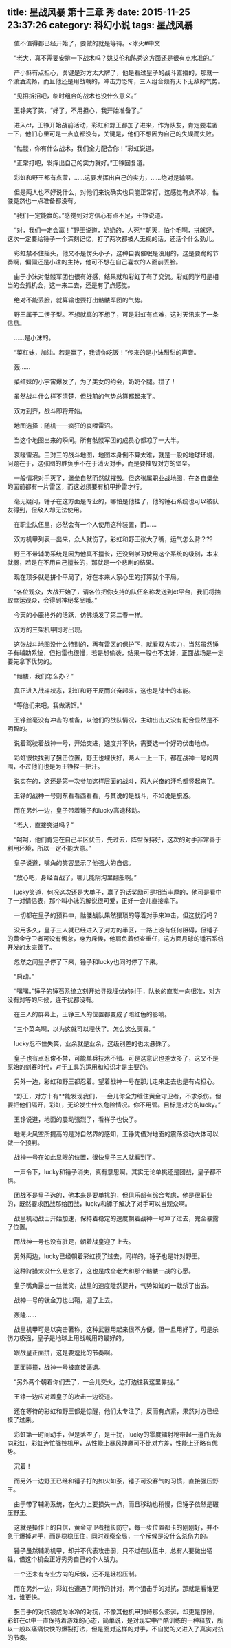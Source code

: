 title: 星战风暴 第十三章 秀
date: 2015-11-25 23:37:26
category: 科幻小说
tags: 星战风暴
---
&nbsp;&nbsp;&nbsp;&nbsp;值不值得都已经开始了，要做的就是等待。&lt;冰火#中文

&nbsp;&nbsp;&nbsp;&nbsp;“老大，真不需要安排一下战术吗？姚艾伦和陈秀这方面还是很有点水准的。”

&nbsp;&nbsp;&nbsp;&nbsp;严小稣有点担心，关键是对方太大牌了，他是看过皇子的战斗直播的，那就一个潇洒流畅，而且他还是用战戟的，冲击力恐怖，三人组合颇有天下无敌的气势。

&nbsp;&nbsp;&nbsp;&nbsp;“见招拆招吧，临时组合的战术也没什么意义。”

&nbsp;&nbsp;&nbsp;&nbsp;王铮笑了笑，“好了，不用担心，我开始准备了。”

&nbsp;&nbsp;&nbsp;&nbsp;进入ct，王铮开始战前活动，彩虹和野王都加了进来，作为队友，肯定要准备一下，他们心里可是一点底都没有，关键是，他们不想因为自己的失误而失败。

&nbsp;&nbsp;&nbsp;&nbsp;“骷髅，你有什么战术，我们全力配合你！”彩虹说道。

&nbsp;&nbsp;&nbsp;&nbsp;“正常打吧，发挥出自己的实力就好。”王铮回复道。

&nbsp;&nbsp;&nbsp;&nbsp;彩虹和野王都有点蒙，……这要发挥出自己的实力，……绝对是输啊。

&nbsp;&nbsp;&nbsp;&nbsp;但是两人也不好说什么，对他们来说确实也只能正常打，这感觉有点不妙，骷髅竟然也一点准备都没有。

&nbsp;&nbsp;&nbsp;&nbsp;“我们一定能赢的。”感觉到对方信心有点不足，王铮说道。

&nbsp;&nbsp;&nbsp;&nbsp;“对，我们一定会赢！”野王说道，奶奶的，人死**朝天，怕个毛啊，拼就好，这次一定要给锤子一个深刻记忆，打了两次都被人无视的话，还活个什么劲儿。

&nbsp;&nbsp;&nbsp;&nbsp;彩虹禁不住摇头，他又不是愣头小子，这种自我催眠是没用的，这是要跪的节奏啊，偏偏还是小沫的主持，他可不想在自己喜欢的人面前丢脸。

&nbsp;&nbsp;&nbsp;&nbsp;由于小沫对骷髅军团也很有好感，结果就和彩虹了有了交流。彩虹同学可是相当的会抓机会，这一来二去，还是有了点感觉。

&nbsp;&nbsp;&nbsp;&nbsp;绝对不能丢脸，就算输也要打出骷髅军团的气势。

&nbsp;&nbsp;&nbsp;&nbsp;野王属于二愣子型。不想就真的不想了，可是彩虹有点难，这时天讯来了一条信息。

&nbsp;&nbsp;&nbsp;&nbsp;……是小沫的。

&nbsp;&nbsp;&nbsp;&nbsp;“菜红妹，加油。若是赢了，我请你吃饭！”传来的是小沫甜甜的声音。

&nbsp;&nbsp;&nbsp;&nbsp;轰……

&nbsp;&nbsp;&nbsp;&nbsp;菜红妹的小宇宙爆发了，为了美女的约会，奶奶个腿。拼了！

&nbsp;&nbsp;&nbsp;&nbsp;虽然战斗什么样不清楚，但战前的气势总算都起来了。

&nbsp;&nbsp;&nbsp;&nbsp;双方到齐，战斗即将开始。

&nbsp;&nbsp;&nbsp;&nbsp;地图选择：随机——疯狂的哀嚎雷沼。

&nbsp;&nbsp;&nbsp;&nbsp;当这个地图出来的瞬间。所有骷髅军团的成员心都凉了一大半。

&nbsp;&nbsp;&nbsp;&nbsp;哀嚎雷沼。三对三的战斗地图，地图本身倒不算太难，就是一般的地球环境，问题在于，这张图的胜负手不在于消灭对手，而是要摧毁对方的堡垒。

&nbsp;&nbsp;&nbsp;&nbsp;一般情况对手灭了，堡垒自然而然就摧毁。但这张属职业战地图，在各自堡垒的面前都有一片雷区，而这必须要有机甲排雷才行。

&nbsp;&nbsp;&nbsp;&nbsp;毫无疑问，锤子在这方面是专业的，哪怕是他挂了，他的锤石系统也可以被队友得到，但敌人却无法使用。

&nbsp;&nbsp;&nbsp;&nbsp;在职业队伍里，必然会有一个人使用这种装置，而……

&nbsp;&nbsp;&nbsp;&nbsp;双方机甲列表一出来，众人就伤了，彩虹和野王张大了嘴，运气怎么背？??

&nbsp;&nbsp;&nbsp;&nbsp;野王不带辅助系统是因为他真不擅长，还没到学习使用这个系统的级别，本来就弱，若是在不用自己擅长的，那就是一个悲剧的结果。

&nbsp;&nbsp;&nbsp;&nbsp;现在顶多就是拼个平局了，好在本来大家心里的打算就个平局。

&nbsp;&nbsp;&nbsp;&nbsp;“各位观众，大战开始了，请各位把你支持的队伍名称发送到ct平台，我们将抽取幸运观众，会得到神秘奖品哦。”

&nbsp;&nbsp;&nbsp;&nbsp;今天的小鹿格外的活跃，仿佛焕发了第二春一样。

&nbsp;&nbsp;&nbsp;&nbsp;双方的三架机甲同时出现。

&nbsp;&nbsp;&nbsp;&nbsp;这张战斗地图没什么特别的，再有雷区的保护下，就看双方实力，当然虽然锤子有辅助系统，但扫雷也很慢，若是想偷袭，结果一般也不太好，正面战场是一定要先拿下优势的。

&nbsp;&nbsp;&nbsp;&nbsp;“骷髅，我们怎么办？”

&nbsp;&nbsp;&nbsp;&nbsp;真正进入战斗状态，彩虹和野王反而兴奋起来，这也是战士的本能。

&nbsp;&nbsp;&nbsp;&nbsp;“等他们来吧，我做诱饵。”

&nbsp;&nbsp;&nbsp;&nbsp;王铮丝毫没有冲击的准备，以他们的战队情况，主动出击又没有配合显然是不明智的。

&nbsp;&nbsp;&nbsp;&nbsp;说着驾驶着战神一号，开始突进，速度并不快，需要选一个好的伏击地点。

&nbsp;&nbsp;&nbsp;&nbsp;彩虹很快找到了狙击位置，野王也埋伏好，两人一上一下，都在战神一号的周围，不过他们也是为王铮捏一把汗。

&nbsp;&nbsp;&nbsp;&nbsp;说实在的，这还是第一次参加这样层面的战斗，两人兴奋的汗毛都竖起来了。

&nbsp;&nbsp;&nbsp;&nbsp;王铮的战神一号则东看看西看看，与其说的是战斗，不如说是旅游。

&nbsp;&nbsp;&nbsp;&nbsp;而在另外一边，皇子带着锤子和lucky高速移动。

&nbsp;&nbsp;&nbsp;&nbsp;“老大，直接突进吗？”

&nbsp;&nbsp;&nbsp;&nbsp;“呵呵，他们肯定在自己半区伏击，先过去，阵型保持好，这次的对手非常善于利用环境，所以一定不能大意。”

&nbsp;&nbsp;&nbsp;&nbsp;皇子说道，嘴角的笑容显示了他强大的自信。

&nbsp;&nbsp;&nbsp;&nbsp;“放心吧，身经百战了，哪儿能阴沟里翻船啊。”

&nbsp;&nbsp;&nbsp;&nbsp;lucky笑道，何况这次还是大单子，赢了的话奖励可是相当丰厚的，他可是看中了一对情侣表，那个叫小沫的解说很可爱，正好一会儿直接拿下。

&nbsp;&nbsp;&nbsp;&nbsp;一切都在皇子的预料中，骷髅战队果然猥琐的等着对手来冲击，但这就行吗？

&nbsp;&nbsp;&nbsp;&nbsp;没用多久，皇子三人就已经进入了对方的半区，一路上没有任何阻碍，但锤子的黄金守卫者可没有懈怠，身为斥候，他肩负着侦查重任，这方面月球的锤石系统开发的太完善了。

&nbsp;&nbsp;&nbsp;&nbsp;忽然之间皇子停了下来，锤子和lucky也同时停了下来。

&nbsp;&nbsp;&nbsp;&nbsp;“启动。”

&nbsp;&nbsp;&nbsp;&nbsp;“嘿嘿。”锤子的锤石系统立刻开始寻找埋伏的对手，队长的直觉一向很准，对方没有对等的斥候，连干扰都没有。

&nbsp;&nbsp;&nbsp;&nbsp;在三人的屏幕上，王铮三人的位置都变成了暗红色的影响。

&nbsp;&nbsp;&nbsp;&nbsp;“三个菜鸟啊，以为这就可以埋伏了。怎么这么天真。”

&nbsp;&nbsp;&nbsp;&nbsp;lucky忍不住失笑，业余就是业余，这级别差的也太悬殊了。

&nbsp;&nbsp;&nbsp;&nbsp;皇子也有点忍俊不禁，可能单兵技术不错。可是这意识也差太多了，这又不是原始的剑客时代，对于工具的运用和知识才是主要的。

&nbsp;&nbsp;&nbsp;&nbsp;另外一边，彩虹和野王都忍着。望着战神一号在那儿走来走去也是有点担心。

&nbsp;&nbsp;&nbsp;&nbsp;“野王，对方十有**能发现我们，一会儿你全力缠住黄金守卫者，不求杀伤。但要把他们隔开，彩虹，无论发生什么危险情况。你不用管。目标是对方的lucky。”

&nbsp;&nbsp;&nbsp;&nbsp;王铮说道，地面的震动强烈了，看样子也快了。

&nbsp;&nbsp;&nbsp;&nbsp;地海火风空所提高的是对自然界的感知，王铮凭借对地面的震荡波动大体可以做一个预判。

&nbsp;&nbsp;&nbsp;&nbsp;战神一号在如此显眼的位置，很快皇子三人就看到了。

&nbsp;&nbsp;&nbsp;&nbsp;一声令下，lucky和锤子消失，真有意思啊。其实无论单挑还是团战，皇子都不惧。

&nbsp;&nbsp;&nbsp;&nbsp;团战不是皇子选的，他本来是要单挑的，但俱乐部有综合考虑，他是很职业的，既然要求团战那给团战，lucky和锤子解决了对手可以当观众啊。

&nbsp;&nbsp;&nbsp;&nbsp;战皇机动战士开始加速，保持着稳定的速度朝着战神一号冲了过去，完全暴露了位置。

&nbsp;&nbsp;&nbsp;&nbsp;而战神一号也没有驻足，朝着战皇迎了上去。

&nbsp;&nbsp;&nbsp;&nbsp;另外两边，lucky已经朝着彩虹摸了过去，同样的，锤子也是针对野王。

&nbsp;&nbsp;&nbsp;&nbsp;这种狩猎太没什么悬念了，这也是成全老大和那个骷髅一战的心愿。

&nbsp;&nbsp;&nbsp;&nbsp;皇子嘴角露出一丝微笑，战皇的速度陡然提升，气势如虹的一戟杀了出去。

&nbsp;&nbsp;&nbsp;&nbsp;战神一号的钛金刀也出鞘，迎了上去。

&nbsp;&nbsp;&nbsp;&nbsp;轰隆……

&nbsp;&nbsp;&nbsp;&nbsp;战皇机甲可是以突击著称，这种武器用起来很不方便，但一旦用好了，可是杀伤力极强，皇子是地球上用战戟用的最好的。

&nbsp;&nbsp;&nbsp;&nbsp;跟战皇正面拼，这是要逗比的节奏啊。

&nbsp;&nbsp;&nbsp;&nbsp;正面碰撞，战神一号被直接逼退。

&nbsp;&nbsp;&nbsp;&nbsp;“另外两个朝着你们去了，一会儿交火，边打边往我这里靠拢。”

&nbsp;&nbsp;&nbsp;&nbsp;王铮一边应对着皇子的攻击一边说道。

&nbsp;&nbsp;&nbsp;&nbsp;还在等待的彩虹和野王都是惊醒，他们太专注了，反而有点紧，果然对方已经摸了过来。

&nbsp;&nbsp;&nbsp;&nbsp;彩虹第一时间动手，但是落空了，是干扰，lucky的零度镭射枪带起一道白光轰向彩虹，彩虹连忙强控机甲，从性能上暴风神鹰可不比对方差，性能上还略有优势。

&nbsp;&nbsp;&nbsp;&nbsp;沉着！

&nbsp;&nbsp;&nbsp;&nbsp;而另外一边野王已经和锤子打的如火如荼，锤子可没客气的习惯，直接强压野王。

&nbsp;&nbsp;&nbsp;&nbsp;由于带了辅助系统，在火力上要损失一点，而且移动也稍慢，但锤子依然是碾压野王。

&nbsp;&nbsp;&nbsp;&nbsp;这就是操作上的自信，黄金守卫者擅长防守，每一步位置都卡的刚刚好，并不急于爆掉对手，而是稳稳压住，同时观察全局，一个斥候是没什么杀伤力的。

&nbsp;&nbsp;&nbsp;&nbsp;锤子虽然辅助机甲，却并不代表攻击弱，只不过在队伍中，总有人要做出牺牲，借这个机会正好秀秀自己的个人战力。

&nbsp;&nbsp;&nbsp;&nbsp;一个还未有专业方向的斥候，还不是轻松压制。

&nbsp;&nbsp;&nbsp;&nbsp;而在另外一边，彩虹也遭遇了同行的针对，两个狙击手的对抗，那就是看谁更准，谁更快。

&nbsp;&nbsp;&nbsp;&nbsp;狙击手的对抗被成为冰冷的对抗，不像其他机甲对峙那么澎湃，却更是惊险，彩虹在ct中一直保持着游戏的心态，简单说，是对现实中严酷训练的一种释放，所以一般以痛痛快快的爆裂打法，但是面对这样的对手，不自觉的又进入了真实对抗的节奏。